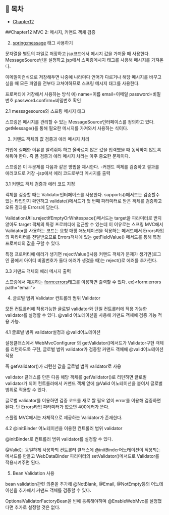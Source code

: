## 📝 목차
- [Chapter12](#Chapter12)

##Chapter12 MVC 2: 메시지, 커맨드 객체 검증

2. <spring:message> 태그 사용하기

문자열을 별도의 파일로 저장하고 jsp코드에서 메시지 값을 가져올 때 사용한다.
MessageSource빈을 설정하고 jsp에서 스피링메시지 태그를 사용해 메시지를 가져온다.

<label>이메일</label>이런식으로 저장해두면 나중에 나라마다 언어가 다르거나 해당 메시지를 바꾸고 싶을 때 모든 파일을 전부다 고쳐야하므로 스프링 메시지 태그를 사용한다.

프로퍼티에 저장해서 사용하는 방식
예)
name=이름
email=이메일
password=비밀번호
password.confirm=비밀번호 확인

2.1 messagesource와 스프링 메시지 태그

스프링은 메시지를 관리할 수 있는 MessageSource인터페이스를 정의하고 있다.
getMessage()를 통해 필요한 메시지를 가져와서 사용하는 식이다.


3. 커맨드 객체의 값 검증과 에러 메시지 처리

가입에 실패한 이유를 알려줘야 하고 올바르지 않은 값을 입력했을 때 동작하지 않도록 해줘야 한다. 즉 폼 검증과 에러 메시지 처리는 아주 중요한 문제이다. 

스프링은 이 두문제를 다음과 같은 방법을 제시한다.
-커맨드 객체를 검증하고 결과를 에러코드로 저장
-jsp에서 에러 코드로부터 메시지를 출력

3.1 커맨드 객체 검증과 에러 코드 지정

객체를 검증할 때는 Validator인터페이스를 사용한다. supports()메서드는 검증할수 있는 타입인지 확인하고 validate()메서드가 첫 번째 파라미터로 받은 객체를 검증하고 오류 결과를 Errors에 담는다.

ValidationUtils.rejectIfEmptyOrWhitespace()메서드는 target을 파라미터로 받지 않아도 target 객체의 특정 프로퍼티에 접근할 수 있는데 이 이유로는 스프링 MVC에서 Validator를 사용하는 코드는 요청 매핑 애노테이션을 적용하는 메서드에서 Errors타입의 파라미터를 전달받으므로 Errors객채에 있는 getFieldValue() 메서드를 통해 특정 프로퍼티의 값을 구할 수 있다.

특정 프로퍼티에 에러가 생기면 rejectValue()사용 커맨드 객체가 문제가 생기면(로그인 폼에서 아이디 비밀번호가 둘다 에러가 생겼을 때)는 reject()로 에러를 추가한다.

3.3 커맨드 객체의 에러 메시지 출력

스프링에서 제공하는 <form:errors>태그를 이용하면 출력할 수 있다.
ex)<form:errors path="email">

4. 글로벌 범위 Validator 컨트롤러 범위 Validator    

모든 컨트롤러에 적용가능한 글로벌 validator와 단일 컨트롤러에 적용 가능한 validator를 설정할 수 있다. @valid 어노테이션을 사용해 커맨드 객체에 검증 기능 적용 가능.

4.1 글로벌 벙위 validator설정과 @valid어노테이션

설정클래스에서 WebMvcConfigurer 의 getValidator()메서드가 Validator구현 객체를 리턴하도록 구현, 글로벌 범위 validator가 검증할 커맨드 객체에 @valid어노테이션 적용

즉 getValidator()가 리턴한 값을 글로벌 범위 validator로 사용

validator 클래스를 만든 다음 해당 객체를 getValidator()로 리턴하면 글로벌 validator가 되어 컨트롤러에서 커맨드 객체 앞에 @Valid 어노테이션을 붙여서 글로벌 범위로 적용할 수 있다.

글로벌 validator를 이용하면 검증 코드를 새로 짤 필요 없이 error를 이용해 검증하면 된다. 단 Errors타입 파라미터가 없으면 400에러가 뜬다.

스플링 MVC에서는 자체적으로 제공하는 Validator가 존재한다. 

4.2 @initBinder 어노테이션을 이용한 컨트롤러 범위 validator

@initBinder로 컨트롤러 범위 validator를 설정할 수 있다.

@Valid는 동일하게 사용하되 컨트롤러 클래스에 @initBinder어노테이션이 적용되는 메서드를 만들고 WebDataBinder 파라미터의 setValidator()메서드로 Validator를 적용시켜주면 된다.

5. Bean Validation 사용

bean validation관련 의존을 추가해 @NotBlank, @Email, @NotEmpty등의 어노테이션을 추가해서 커맨드 객체를 검증할 수 있다.

OptionalValidatorFactoryBean을 빈에 등록해야하며 @EnableWebMvc를 설정했다면 추가로 설정할 것은 없다.
